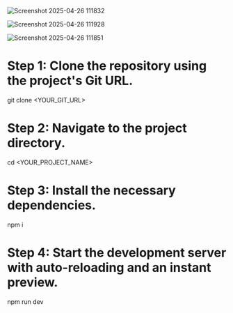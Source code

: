 
![Screenshot 2025-04-26 111832](https://github.com/user-attachments/assets/95d6e5ca-583c-42c9-ab10-a11d87fa35ea)

![Screenshot 2025-04-26 111928](https://github.com/user-attachments/assets/190ed591-61ee-4cd2-9b4f-d219bd9bfcc3)

![Screenshot 2025-04-26 111851](https://github.com/user-attachments/assets/8f3374b4-e4ed-4e3f-8871-1e6ec2aef895)


# Step 1: Clone the repository using the project's Git URL.
git clone <YOUR_GIT_URL>

# Step 2: Navigate to the project directory.
cd <YOUR_PROJECT_NAME>

# Step 3: Install the necessary dependencies.
npm i

# Step 4: Start the development server with auto-reloading and an instant preview.
npm run dev
```


